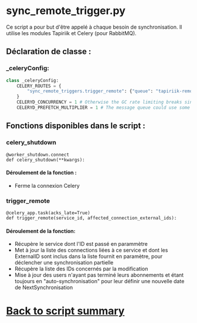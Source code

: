 # sync_remote_trigger.py

Ce script a pour but d'être appelé à chaque besoin de synchronisation. Il utilise les modules Tapiriik et Celery (pour RabbitMQ).

## Déclaration de classe :
### _celeryConfig:
```python
class _celeryConfig:
    CELERY_ROUTES = {
        "sync_remote_triggers.trigger_remote": {"queue": "tapiriik-remote-trigger"}
    }
    CELERYD_CONCURRENCY = 1 # Otherwise the GC rate limiting breaks since file locking is per-process.
    CELERYD_PREFETCH_MULTIPLIER = 1 # The message queue could use some exercise.
``` 
## Fonctions disponibles dans le script :

### celery_shutdown
```
@worker_shutdown.connect
def celery_shutdown(**kwargs):
``` 
#### Déroulement de la fonction : 
- Ferme la connexion Celery

### trigger_remote
```
@celery_app.task(acks_late=True)
def trigger_remote(service_id, affected_connection_external_ids):
``` 
#### Déroulement de la fonction: 
- Récupère le service dont l'ID est passé en parammètre
- Met à jour la liste des connections liées à ce service et dont les ExternalID  sont inclus dans la liste fournit en paramètre, pour déclencher une synchronisation partielle
- Récupère la liste des IDs concernés par la modification
- Mise à jour des users n'ayant pas terminé leurs abonnements et étant toujours en "auto-synchronisation" pour leur définir une nouvelle date de NextSynchronisation

# [Back to script summary](000-script-summary.md)
